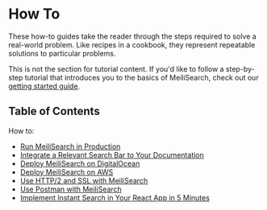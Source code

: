 # How To

These how-to guides take the reader through the steps required to solve a real-world problem. Like recipes in a cookbook, they represent repeatable solutions to particular problems.

This is not the section for tutorial content. If you'd like to follow a step-by-step tutorial that introduces you to the basics of MeiliSearch, check out our [getting started guide](/learn/tutorials/getting_started.md).

## Table of Contents

How to:

- [Run MeiliSearch in Production](/create/how_to/running_production.md)
- [Integrate a Relevant Search Bar to Your Documentation](/create/how_to/search_bar_for_docs.md)
- [Deploy MeiliSearch on DigitalOcean](/create/how_to/digitalocean_droplet.md)
- [Deploy MeiliSearch on AWS](/create/how_to/aws.md)
- [Use HTTP/2 and SSL with MeiliSearch](/create/how_to/http2_ssl.md)
- [Use Postman with MeiliSearch](/create/how_to/postman_collection.md)
- [Implement Instant Search in Your React App in 5 Minutes](/create/how_to/meilisearch_react.md)
